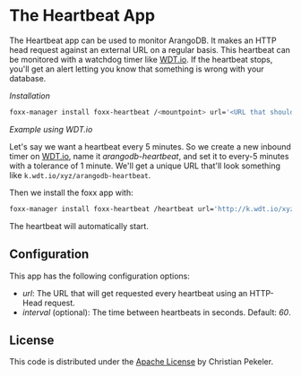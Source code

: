 # The Heartbeat App

The Heartbeat app can be used to monitor ArangoDB. It makes an HTTP head request against an external URL on a regular basis. This heartbeat can be monitored with a watchdog timer like [WDT.io](https://wdt.io/). If the heartbeat stops, you'll get an alert letting you know that something is wrong with your database.

*Installation*

```bash
foxx-manager install foxx-heartbeat /<mountpoint> url='<URL that should receive the heartbeat>' interval=<how many seconds between beats>
```

*Example using WDT.io*

Let's say we want a heartbeat every 5 minutes. So we create a new inbound timer on [WDT.io](https://wdt.io/), name it *arangodb-heartbeat*, and set it to every-5 minutes with a tolerance of 1 minute. We'll get a unique URL that'll look something like `k.wdt.io/xyz/arangodb-heartbeat`.

Then we install the foxx app with:

```bash
foxx-manager install foxx-heartbeat /heartbeat url='http://k.wdt.io/xyz/arangodb-heartbeat' interval=300
```

The heartbeat will automatically start.

## Configuration

This app has the following configuration options:

* *url*: The URL that will get requested every heartbeat using an HTTP-Head request.
* *interval* (optional): The time between heartbeats in seconds. Default: *60*.

## License

This code is distributed under the [Apache License](http://www.apache.org/licenses/LICENSE-2.0) by Christian Pekeler.
